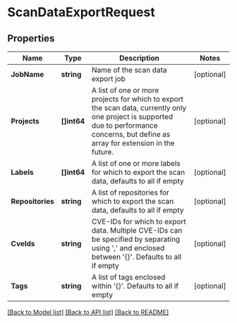 # ScanDataExportRequest

## Properties

Name | Type | Description | Notes
------------ | ------------- | ------------- | -------------
**JobName** | **string** | Name of the scan data export job | [optional] 
**Projects** | **[]int64** | A list of one or more projects for which to export the scan data, currently only one project is supported due to performance concerns, but define as array for extension in the future. | [optional] 
**Labels** | **[]int64** | A list of one or more labels for which to export the scan data, defaults to all if empty | [optional] 
**Repositories** | **string** | A list of repositories for which to export the scan data, defaults to all if empty | [optional] 
**CveIds** | **string** | CVE-IDs for which to export data. Multiple CVE-IDs can be specified by separating using &#39;,&#39; and enclosed between &#39;{}&#39;. Defaults to all if empty | [optional] 
**Tags** | **string** | A list of tags enclosed within &#39;{}&#39;. Defaults to all if empty | [optional] 

[[Back to Model list]](../README.md#documentation-for-models) [[Back to API list]](../README.md#documentation-for-api-endpoints) [[Back to README]](../README.md)



